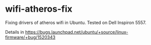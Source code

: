 # wifi-atheros-fix
Fixing drivers of atheros wifi in Ubuntu. Tested on Dell Inspiron 5557.

Details in https://bugs.launchpad.net/ubuntu/+source/linux-firmware/+bug/1520343
